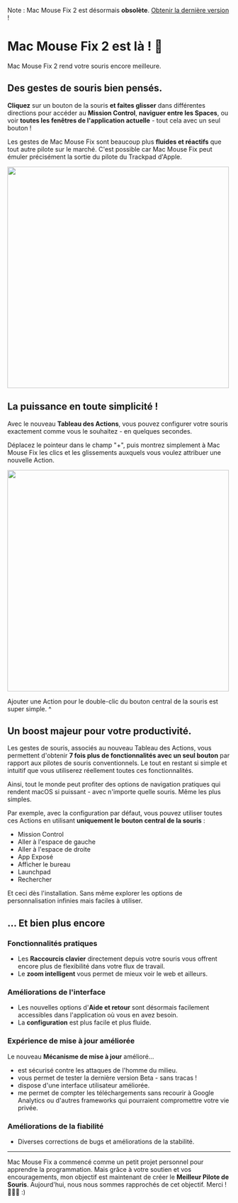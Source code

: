 Note : Mac Mouse Fix 2 est désormais **obsolète**. [Obtenir la dernière version](https://github.com/noah-nuebling/mac-mouse-fix/releases) !

# Mac Mouse Fix 2 est là ! 🎉

Mac Mouse Fix 2 rend votre souris encore meilleure.

## Des gestes de souris bien pensés.

**Cliquez** sur un bouton de la souris **et faites glisser** dans différentes directions pour accéder au **Mission Control**, **naviguer entre les Spaces**, ou voir **toutes les fenêtres de l'application actuelle** - tout cela avec un seul bouton !

Les gestes de Mac Mouse Fix sont beaucoup plus **fluides et réactifs** que tout autre pilote sur le marché.
C'est possible car Mac Mouse Fix peut émuler précisément la sortie du pilote du Trackpad d'Apple.

<img width=500px src="https://user-images.githubusercontent.com/40808343/149643011-cc3311f1-af5c-453a-8206-2c6496d73d61.gif">

## La puissance en toute simplicité !

Avec le nouveau **Tableau des Actions**, vous pouvez configurer votre souris exactement comme vous le souhaitez - en quelques secondes.

Déplacez le pointeur dans le champ "+", puis montrez simplement à Mac Mouse Fix les clics et les glissements auxquels vous voulez attribuer une nouvelle Action.

<img width=500px src="https://user-images.githubusercontent.com/40808343/149642392-d0e25cf9-b49b-4398-b2e9-af2e810c8594.gif">

Ajouter une Action pour le double-clic du bouton central de la souris est super simple. ^

## Un boost majeur pour votre productivité.

Les gestes de souris, associés au nouveau Tableau des Actions, vous permettent d'obtenir **7 fois plus de fonctionnalités avec un seul bouton** par rapport aux pilotes de souris conventionnels. Le tout en restant si simple et intuitif que vous utiliserez réellement toutes ces fonctionnalités.

Ainsi, tout le monde peut profiter des options de navigation pratiques qui rendent macOS si puissant - avec n'importe quelle souris. Même les plus simples.

Par exemple, avec la configuration par défaut, vous pouvez utiliser toutes ces Actions en utilisant **uniquement le bouton central de la souris** :

- Mission Control
- Aller à l'espace de gauche
- Aller à l'espace de droite
- App Exposé
- Afficher le bureau
- Launchpad
- Rechercher

Et ceci dès l'installation. Sans même explorer les options de personnalisation infinies mais faciles à utiliser.

## ... Et bien plus encore

### Fonctionnalités pratiques

- Les **Raccourcis clavier** directement depuis votre souris vous offrent encore plus de flexibilité dans votre flux de travail.
- Le **zoom intelligent** vous permet de mieux voir le web et ailleurs.

### Améliorations de l'interface

- Les nouvelles options d'**Aide et retour** sont désormais facilement accessibles dans l'application où vous en avez besoin.
- La **configuration** est plus facile et plus fluide.

### Expérience de mise à jour améliorée

Le nouveau **Mécanisme de mise à jour** amélioré...

- est sécurisé contre les attaques de l'homme du milieu.
- vous permet de tester la dernière version Beta - sans tracas !
- dispose d'une interface utilisateur améliorée.
- me permet de compter les téléchargements sans recourir à Google Analytics ou d'autres frameworks qui pourraient compromettre votre vie privée.

### Améliorations de la fiabilité

- Diverses corrections de bugs et améliorations de la stabilité.

---

Mac Mouse Fix a commencé comme un petit projet personnel pour apprendre la programmation. Mais grâce à votre soutien et vos encouragements, mon objectif est maintenant de créer le **Meilleur Pilote de Souris**. Aujourd'hui, nous nous sommes rapprochés de cet objectif. Merci ! 🚀🚀🚀 :)